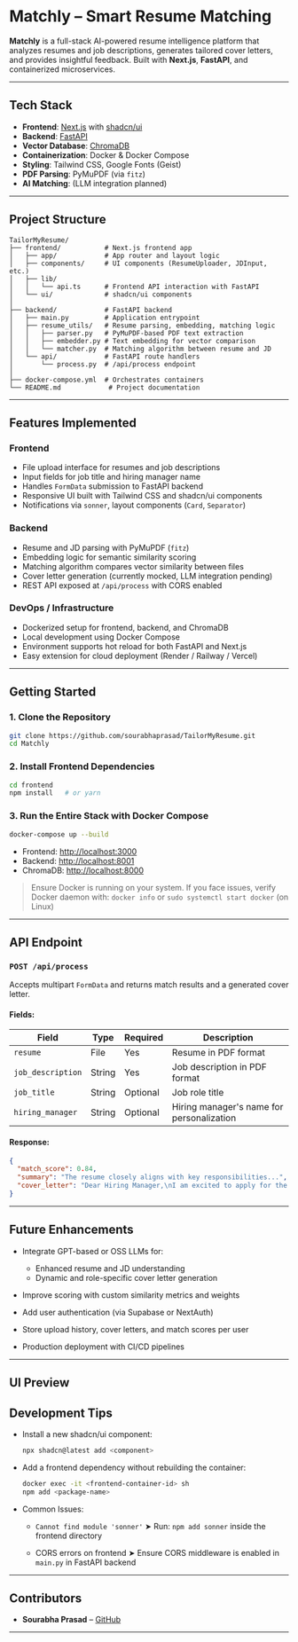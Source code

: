 # Matchly – Smart Resume Matching

**Matchly** is a full-stack AI-powered resume intelligence platform that analyzes resumes and job descriptions, generates tailored cover letters, and provides insightful feedback. Built with **Next.js**, **FastAPI**, and containerized microservices.

---

## Tech Stack

- **Frontend**: [Next.js](https://nextjs.org/) with [shadcn/ui](https://ui.shadcn.com/)
- **Backend**: [FastAPI](https://fastapi.tiangolo.com/)
- **Vector Database**: [ChromaDB](https://www.trychroma.com/)
- **Containerization**: Docker & Docker Compose
- **Styling**: Tailwind CSS, Google Fonts (Geist)
- **PDF Parsing**: PyMuPDF (via `fitz`)
- **AI Matching**: (LLM integration planned)

---

## Project Structure

```
TailorMyResume/
├── frontend/           # Next.js frontend app
│   ├── app/            # App router and layout logic
│   ├── components/     # UI components (ResumeUploader, JDInput, etc.)
│   ├── lib/
│   │   └── api.ts      # Frontend API interaction with FastAPI
│   └── ui/             # shadcn/ui components
│
├── backend/            # FastAPI backend
│   ├── main.py         # Application entrypoint
│   ├── resume_utils/   # Resume parsing, embedding, matching logic
│   │   ├── parser.py   # PyMuPDF-based PDF text extraction
│   │   ├── embedder.py # Text embedding for vector comparison
│   │   └── matcher.py  # Matching algorithm between resume and JD
│   └── api/            # FastAPI route handlers
│       └── process.py  # /api/process endpoint
│
├── docker-compose.yml  # Orchestrates containers
└── README.md            # Project documentation
```

---

## Features Implemented

### Frontend

- File upload interface for resumes and job descriptions
- Input fields for job title and hiring manager name
- Handles `FormData` submission to FastAPI backend
- Responsive UI built with Tailwind CSS and shadcn/ui components
- Notifications via `sonner`, layout components (`Card`, `Separator`)

### Backend

- Resume and JD parsing with PyMuPDF (`fitz`)
- Embedding logic for semantic similarity scoring
- Matching algorithm compares vector similarity between files
- Cover letter generation (currently mocked, LLM integration pending)
- REST API exposed at `/api/process` with CORS enabled

### DevOps / Infrastructure

- Dockerized setup for frontend, backend, and ChromaDB
- Local development using Docker Compose
- Environment supports hot reload for both FastAPI and Next.js
- Easy extension for cloud deployment (Render / Railway / Vercel)

---

## Getting Started

### 1. Clone the Repository

```bash
git clone https://github.com/sourabhaprasad/TailorMyResume.git
cd Matchly
```

### 2. Install Frontend Dependencies

```bash
cd frontend
npm install   # or yarn
```

### 3. Run the Entire Stack with Docker Compose

```bash
docker-compose up --build
```

- Frontend: [http://localhost:3000](http://localhost:3000)
- Backend: [http://localhost:8001](http://localhost:8001)
- ChromaDB: [http://localhost:8000](http://localhost:8000)

> Ensure Docker is running on your system. If you face issues, verify Docker daemon with:
> `docker info` or `sudo systemctl start docker` (on Linux)

---

## API Endpoint

### `POST /api/process`

Accepts multipart `FormData` and returns match results and a generated cover letter.

#### Fields:

| Field             | Type   | Required | Description                               |
| ----------------- | ------ | -------- | ----------------------------------------- |
| `resume`          | File   | Yes      | Resume in PDF format                      |
| `job_description` | String | Yes      | Job description in PDF format             |
| `job_title`       | String | Optional | Job role title                            |
| `hiring_manager`  | String | Optional | Hiring manager's name for personalization |

#### Response:

```json
{
  "match_score": 0.84,
  "summary": "The resume closely aligns with key responsibilities...",
  "cover_letter": "Dear Hiring Manager,\nI am excited to apply for the role of..."
}
```

---

## Future Enhancements

- Integrate GPT-based or OSS LLMs for:

  - Enhanced resume and JD understanding
  - Dynamic and role-specific cover letter generation

- Improve scoring with custom similarity metrics and weights
- Add user authentication (via Supabase or NextAuth)
- Store upload history, cover letters, and match scores per user
- Production deployment with CI/CD pipelines

---

## UI Preview

<!-- TODO--- -->

## Development Tips

- Install a new shadcn/ui component:

  ```bash
  npx shadcn@latest add <component>
  ```

- Add a frontend dependency without rebuilding the container:

  ```bash
  docker exec -it <frontend-container-id> sh
  npm add <package-name>
  ```

- Common Issues:

  - `Cannot find module 'sonner'`
    ➤ Run: `npm add sonner` inside the frontend directory

  - CORS errors on frontend
    ➤ Ensure CORS middleware is enabled in `main.py` in FastAPI backend

---

## Contributors

- **Sourabha Prasad** – [GitHub](https://github.com/sourabhaprasad)

---
